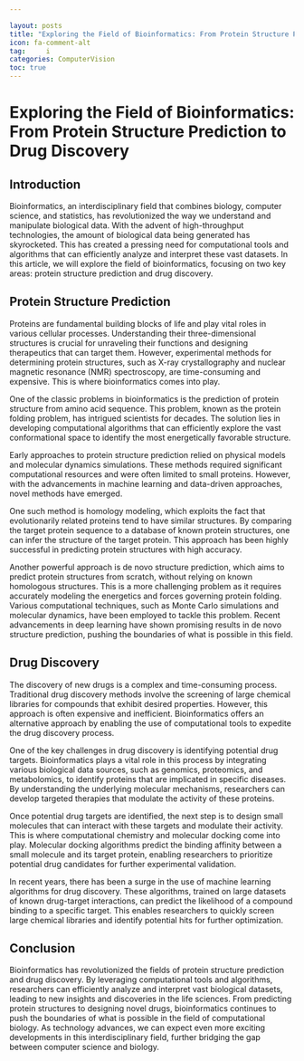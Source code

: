 ```yaml
---

layout: posts
title: "Exploring the Field of Bioinformatics: From Protein Structure Prediction to Drug Discovery"
icon: fa-comment-alt
tag:     i
categories: ComputerVision
toc: true
---
```




# Exploring the Field of Bioinformatics: From Protein Structure Prediction to Drug Discovery

## Introduction

Bioinformatics, an interdisciplinary field that combines biology, computer science, and statistics, has revolutionized the way we understand and manipulate biological data. With the advent of high-throughput technologies, the amount of biological data being generated has skyrocketed. This has created a pressing need for computational tools and algorithms that can efficiently analyze and interpret these vast datasets. In this article, we will explore the field of bioinformatics, focusing on two key areas: protein structure prediction and drug discovery.

## Protein Structure Prediction

Proteins are fundamental building blocks of life and play vital roles in various cellular processes. Understanding their three-dimensional structures is crucial for unraveling their functions and designing therapeutics that can target them. However, experimental methods for determining protein structures, such as X-ray crystallography and nuclear magnetic resonance (NMR) spectroscopy, are time-consuming and expensive. This is where bioinformatics comes into play.

One of the classic problems in bioinformatics is the prediction of protein structure from amino acid sequence. This problem, known as the protein folding problem, has intrigued scientists for decades. The solution lies in developing computational algorithms that can efficiently explore the vast conformational space to identify the most energetically favorable structure.

Early approaches to protein structure prediction relied on physical models and molecular dynamics simulations. These methods required significant computational resources and were often limited to small proteins. However, with the advancements in machine learning and data-driven approaches, novel methods have emerged.

One such method is homology modeling, which exploits the fact that evolutionarily related proteins tend to have similar structures. By comparing the target protein sequence to a database of known protein structures, one can infer the structure of the target protein. This approach has been highly successful in predicting protein structures with high accuracy.

Another powerful approach is de novo structure prediction, which aims to predict protein structures from scratch, without relying on known homologous structures. This is a more challenging problem as it requires accurately modeling the energetics and forces governing protein folding. Various computational techniques, such as Monte Carlo simulations and molecular dynamics, have been employed to tackle this problem. Recent advancements in deep learning have shown promising results in de novo structure prediction, pushing the boundaries of what is possible in this field.

## Drug Discovery

The discovery of new drugs is a complex and time-consuming process. Traditional drug discovery methods involve the screening of large chemical libraries for compounds that exhibit desired properties. However, this approach is often expensive and inefficient. Bioinformatics offers an alternative approach by enabling the use of computational tools to expedite the drug discovery process.

One of the key challenges in drug discovery is identifying potential drug targets. Bioinformatics plays a vital role in this process by integrating various biological data sources, such as genomics, proteomics, and metabolomics, to identify proteins that are implicated in specific diseases. By understanding the underlying molecular mechanisms, researchers can develop targeted therapies that modulate the activity of these proteins.

Once potential drug targets are identified, the next step is to design small molecules that can interact with these targets and modulate their activity. This is where computational chemistry and molecular docking come into play. Molecular docking algorithms predict the binding affinity between a small molecule and its target protein, enabling researchers to prioritize potential drug candidates for further experimental validation.

In recent years, there has been a surge in the use of machine learning algorithms for drug discovery. These algorithms, trained on large datasets of known drug-target interactions, can predict the likelihood of a compound binding to a specific target. This enables researchers to quickly screen large chemical libraries and identify potential hits for further optimization.

## Conclusion

Bioinformatics has revolutionized the fields of protein structure prediction and drug discovery. By leveraging computational tools and algorithms, researchers can efficiently analyze and interpret vast biological datasets, leading to new insights and discoveries in the life sciences. From predicting protein structures to designing novel drugs, bioinformatics continues to push the boundaries of what is possible in the field of computational biology. As technology advances, we can expect even more exciting developments in this interdisciplinary field, further bridging the gap between computer science and biology.